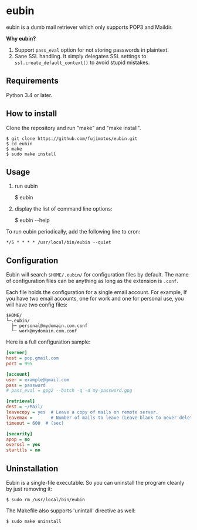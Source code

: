eubin
=====

eubin is a dumb mail retriever which only supports POP3 and Maildir.

**Why eubin?**

 1. Support `pass_eval` option for not storing passwords in plaintext.
 2. Sane SSL handling. It simply delegates SSL settings to
    `ssl.create_default_context()` to avoid stupid mistakes.

Requirements
------------

Python 3.4 or later.

How to install
--------------

Clone the repository and run "make" and "make install".

    $ git clone https://github.com/fujimotos/eubin.git
    $ cd eubin
    $ make
    $ sudo make install

Usage
-----

1) run eubin

    $ eubin

2) display the list of command line options:

    $ eubin --help

To run eubin periodically, add the following line to cron:

    */5 * * * * /usr/local/bin/eubin --quiet

Configuration
-------------

Eubin will search `$HOME/.eubin/` for configuration files by default.
The name of configuration files can be anything as long as the extension
is `.conf`.

Each file holds the configuration for a single email account. For
example, If you have two email accounts, one for work and one for
personal use, you will have two config files:

    $HOME/
    └─.eubin/
      ├─ personal@mydomain.com.conf
      └─ work@mydomain.com.conf

Here is a full configuration sample:

```INI
[server]
host = pop.gmail.com
port = 995

[account]
user = example@gmail.com
pass = password
# pass_eval = gpg2 --batch -q -d my-password.gpg

[retrieval]
dest = ~/Mail/
leavecopy = yes  # Leave a copy of mails on remote server.
leavemax =       # Number of mails to leave (Leave blank to never delete).
timeout = 600  # (sec)

[security]
apop = no
overssl = yes
starttls = no
```

Uninstallation
--------------

Eubin is a single-file executable. So you can uninstall the program cleanly
by just removing it:

    $ sudo rm /usr/local/bin/eubin

The Makefile also supports 'unintall' directive as well:

    $ sudo make uninstall
